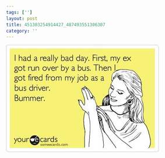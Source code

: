 ```yaml
---
tags: ['']
layout: post
title: 451303254914427_487493551306307
category: ''
---
```

![451303254914427_487493551306307](/uploads/2013-3-31-451303254914427_487493551306307.jpg)
